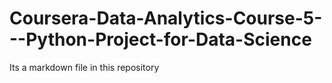 # Coursera-Data-Analytics-Course-5---Python-Project-for-Data-Science

Its a markdown file in this repository
